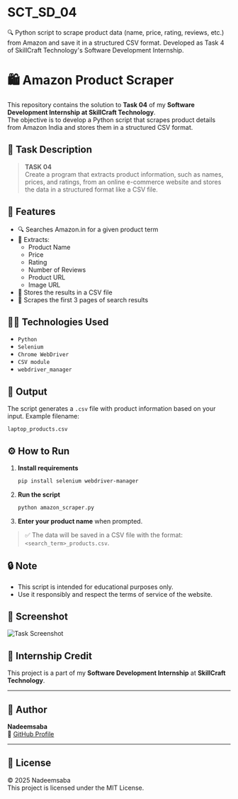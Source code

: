# SCT_SD_04
🔍 Python script to scrape product data (name, price, rating, reviews, etc.) from Amazon and save it in a structured CSV format. Developed as Task 4 of SkillCraft Technology's Software Development Internship.

# 🛍️ Amazon Product Scraper

This repository contains the solution to **Task 04** of my **Software Development Internship at SkillCraft Technology**.  
The objective is to develop a Python script that scrapes product details from Amazon India and stores them in a structured CSV format.

## 📌 Task Description

> **TASK 04**  
Create a program that extracts product information, such as names, prices, and ratings, from an online e-commerce website and stores the data in a structured format like a CSV file.

## 🚀 Features

- 🔍 Searches Amazon.in for a given product term
- 📄 Extracts:
  - Product Name
  - Price
  - Rating
  - Number of Reviews
  - Product URL
  - Image URL
- 📂 Stores the results in a CSV file
- 📄 Scrapes the first 3 pages of search results

## 🧑‍💻 Technologies Used

- `Python`
- `Selenium`
- `Chrome WebDriver`
- `CSV module`
- `webdriver_manager`

## 📁 Output

The script generates a `.csv` file with product information based on your input. Example filename:
```
laptop_products.csv
```

## ⚙️ How to Run

1. **Install requirements**  
   ```bash
   pip install selenium webdriver-manager
   ```

2. **Run the script**  
   ```bash
   python amazon_scraper.py
   ```

3. **Enter your product name** when prompted.

> ✅ The data will be saved in a CSV file with the format: `<search_term>_products.csv`.

## 🔒 Note

- This script is intended for educational purposes only.
- Use it responsibly and respect the terms of service of the website.

## 📸 Screenshot

![Task Screenshot](WhatsApp%20Image%202025-07-26%20at%206.53.44%20PM.jpeg)

## 📌 Internship Credit

This project is a part of my **Software Development Internship** at **SkillCraft Technology**.

---

## 👤 Author

**Nadeemsaba**  
🔗 [GitHub Profile](https://github.com/Nadeemsaba)

---

## 📜 License

© 2025 Nadeemsaba  
This project is licensed under the MIT License.
